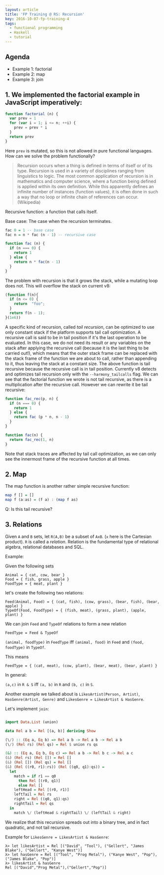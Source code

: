 ```yaml
---
layout: article
title: 'FP Training @ RS: Recursion'
key: 2016-10-07-fp-training-4
tags:
  - functional programming
  - Haskell
  - tutorial
---
```

##  Agenda
 - Example 1: factorial
 - Example 2: map
 - Example 3: join


## 1. We implemented the factorial example in JavaScript imperatively:

```js
function factorial (n) {
  var prev = 1
  for (var i = 1; i <= n; ++i) {
    prev = prev * i
  }
  return prev
}
```

Here `prev` is mutated, so this is not allowed in pure functional languages. How can we solve the problem functionally?

> Recursion occurs when a thing is defined in terms of itself or of its type. Recursion is used in a variety of disciplines ranging from linguistics to logic. The most common application of recursion is in mathematics and computer science, where a function being defined is applied within its own definition. While this apparently defines an infinite number of instances (function values), it is often done in such a way that no loop or infinite chain of references can occur. (Wikipedia)

Recursive function: a function that calls itself.

Base case: The case when the recursion terminates.

```haskell
fac 0 = 1 -- base case
fac n = n * fac (n - 1) -- recursive case
```

```js
function fac (n) {
  if (n === 0) {
    return 1
  } else {
    return n * fac(n - 1)
  }
}
```

The problem with recursion is that it grows the stack, while a mutating loop does not.
This will overflow the stack on current v8:
```javascript
(function f(n){
  if (n <= 0) {
    return  "foo";
  }
  return f(n - 1);
}(1e6))
```

A specific kind of recursion, called *tail recursion*, can be optimized to use only constant stack if the
platform supports tail call optimization. A recursive call is said to be in tail position if it's the last operation
to be evaluated. In this case, we do not need its result or any variables on the stack after applying the recursive call (because it is the last thing to be carried out!), which means
that the outer stack frame can be replaced with the stack frame of the function we are about to call, rather than appending to it, thus leaving the stack at a constant size.
The above function is tail recursive because the recursive call is in tail position. Currently v8 detects and optimizes tail recursion only with the `--harmony_tailcalls` flag.
We can see that the factorial function we wrote is not tail recursive, as there is a multiplication after the recursive call.
However we can rewrite it be tail recursive:

```js
function fac_rec(p, n) {
  if (n === 0) {
    return 1
  } else {
    return fac (p * n, n - 1)
  }
}

function fac(n) {
  return fac_rec(1, n)
}
```

Note that stack traces are affected by tail call optimization, as we can only see the innermost frame of the
recursive function at all times.

## 2. Map

The map function is another rather simple recursive function:

```haskell
map f [] = []
map f (a:as) = (f a) : (map f as)
```

Q: Is this tail recursive?

## 3. Relations

Given `A` and `B` sets, let `R(A,B)` be a subset of `AxB`. (`x` here is the Cartesian product). `R` is called a *relation*.
Relation is the fundamental type of relational algebra, relational databases and SQL.

Example:

Given the following sets
```
Animal = { cat, cow, bear }
Food = { fish, grass, apple }
FoodType = { meat, plant }
```

let's create the following two relations:
```
Feed(Animal, Food) = { (cat, fish), (cow, grass), (bear, fish), (bear, apple) }
TypeOf(Food, FoodType) = { (fish, meat), (grass, plant), (apple, plant) }
```

We can join `Feed` and `TypeOf` relations to form a new relation
```
FeedType = Feed & TypeOf
```

`(animal, foodType)` in `FeedType` iff `(animal, food)` in `Feed` and `(food, foodType)` in `TypeOf`.

This means
```
FeedType = { (cat, meat), (cow, plant), (bear, meat), (bear, plant) }
```

In general:

`(a,c)` in `R & S` iff `(a, b)` in `R` and `(b, c)` in `S`.

Another example we talked about is `LikesArtist(Person, Artist)`, `HasGenre(Artist, Genre)` and
`LikesGenre = LikesArtist & HasGenre`.

Let's implement `join`:

```haskell

import Data.List (union)

data Rel a b = Rel [(a, b)] deriving Show

(\/) :: (Eq a, Eq b) => Rel a b -> Rel a b -> Rel a b
(\/) (Rel rs) (Rel qs) = Rel $ union rs qs

(&) :: (Eq a, Eq b, Eq c) => Rel a b -> Rel b c -> Rel a c
(&) (Rel rs) (Rel []) = Rel []
(&) (Rel []) (Rel qs) = Rel []
(&) (Rel ((r0, r1):rs)) (Rel ((q0, q1):qs)) =
  let
    match = if r1 == q0
      then Rel [(r0, q1)]
      else Rel []
    leftHead = Rel [(r0, r1)]
    leftTail = Rel rs
    right = Rel ((q0, q1):qs)
    rightTail = Rel qs
  in
    match \/ (leftHead & rightTail) \/ (leftTail & right)
```

We realize that this recursion spreads out into a binary tree, and in fact quadratic, and not
tail recursive.

Example for `LikesGenre = LikesArtist & HasGenre`:

```
λ> let likesArtist = Rel [("David", "Tool"), ("Gellert", "James Blake"), ("Gellert", "Kanye West")]
λ> let hasGenre = Rel [("Tool", "Prog Metal"), ("Kanye West", "Pop"), ("James Blake", "Pop")]
λ> likesArtist & hasGenre
Rel [("David","Prog Metal"),("Gellert","Pop")]
```
